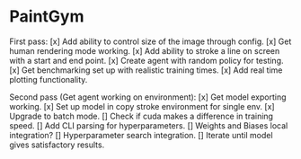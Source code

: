 # PaintGym

First pass:
[x] Add ability to control size of the image through config.
[x] Get human rendering mode working.
[x] Add ability to stroke a line on screen with a start and end point.
[x] Create agent with random policy for testing.
[x] Get benchmarking set up with realistic training times.
[x] Add real time plotting functionality.

Second pass (Get agent working on environment):
[x] Get model exporting working.
[x] Set up model in copy stroke environment for single env.
[x] Upgrade to batch mode.
[] Check if cuda makes a difference in training speed.
[] Add CLI parsing for hyperparameters.
[] Weights and Biases local integration?
[] Hyperparameter search integration.
[] Iterate until model gives satisfactory results.